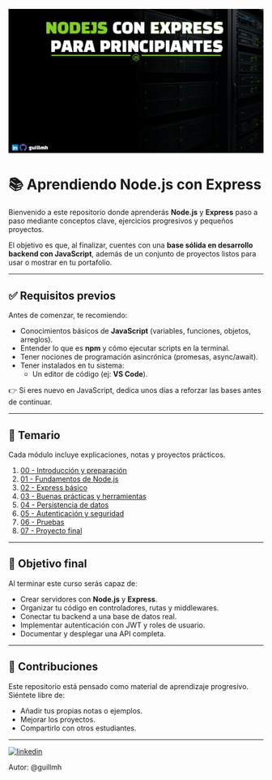 <p align="center">
  <img src="https://github.com/guillmh/learnNodeExpress/blob/main/images/port.png" alt="Aprendiendo Node.js con Express" width="850"/>
</p>

# 📚 Aprendiendo Node.js con Express  

Bienvenido a este repositorio donde aprenderás **Node.js** y **Express** paso a paso mediante conceptos clave, ejercicios progresivos y pequeños proyectos.  

El objetivo es que, al finalizar, cuentes con una **base sólida en desarrollo backend con JavaScript**, además de un conjunto de proyectos listos para usar o mostrar en tu portafolio.  

---

## ✅ Requisitos previos  

Antes de comenzar, te recomiendo:  
- Conocimientos básicos de **JavaScript** (variables, funciones, objetos, arreglos).  
- Entender lo que es **npm** y cómo ejecutar scripts en la terminal.  
- Tener nociones de programación asincrónica (promesas, async/await).  
- Tener instalados en tu sistema:    
  - Un editor de código (ej: **VS Code**).    

👉 Si eres nuevo en JavaScript, dedica unos días a reforzar las bases antes de continuar.  

---

## 📂 Temario  

Cada módulo incluye explicaciones, notas y proyectos prácticos.  

1. [00 - Introducción y preparación](./00-introduccion/)  
2. [01 - Fundamentos de Node.js](./01-fundamentos-node/)  
3. [02 - Express básico](./02-express-basico/)  
4. [03 - Buenas prácticas y herramientas](./03-buenas-practicas/)  
5. [04 - Persistencia de datos](./04-persistencia/)  
6. [05 - Autenticación y seguridad](./05-auth-seguridad/)
7. [06 - Pruebas](./06-pruebas/)
8. [07 - Proyecto final](./07-proyecto-final/)  

---

## 🎯 Objetivo final  

Al terminar este curso serás capaz de:  
- Crear servidores con **Node.js** y **Express**.  
- Organizar tu código en controladores, rutas y middlewares.  
- Conectar tu backend a una base de datos real.  
- Implementar autenticación con JWT y roles de usuario.  
- Documentar y desplegar una API completa.  

---

## 🤝 Contribuciones  

Este repositorio está pensado como material de aprendizaje progresivo.  
Siéntete libre de:  
- Añadir tus propias notas o ejemplos.  
- Mejorar los proyectos.  
- Compartirlo con otros estudiantes.

---
[![linkedin](https://img.shields.io/badge/linkedin-0A66C2?style=for-the-badge&logo=linkedin&logoColor=white)](https://www.linkedin.com/in/guillbermendez/)

Autor: @guillmh


